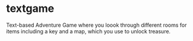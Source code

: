 # textgame
Text-based Adventure Game where you loook through different rooms for items including a key and a map, which you use to unlock treasure.
